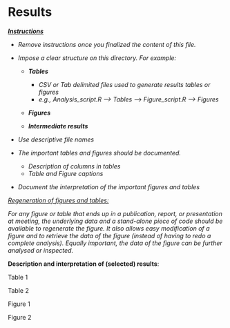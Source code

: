 # Results



*<u>**Instructions**</u>*

* *Remove instructions once you finalized the content of this file.*

* *Impose a clear structure on this directory. For example:* 

  * ***Tables***
    * *CSV or Tab delimited files used to generate results tables or figures*
    * *e.g., Analysis_script.R --> Tables --> Figure_script.R --> Figures*

  * ***Figures***

  * ***Intermediate results***

* *Use descriptive file names*

* *The important tables and figures should be documented.*

  * *Description of columns in tables*
  * *Table and Figure captions*

* *Document the interpretation of the important figures and tables*

  

*<u>Regeneration of figures and tables:</u>* 

*For any figure or table that ends up in a publication, report, or presentation at meeting, the underlying data and a stand-alone piece of code should be available to regenerate the figure. It also allows easy modification of a figure and to retrieve the data of the figure (instead of having to redo a complete analysis). Equally important, the data of the figure can be further analysed or inspected.*





**Description and interpretation of (selected) results**:

Table 1

Table 2



Figure 1

Figure 2
